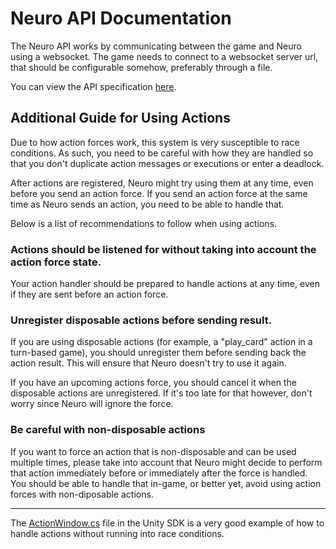 # Neuro API Documentation

The Neuro API works by communicating between the game and Neuro using a websocket. The game needs to connect to a websocket server url, that should be configurable somehow, preferably through a file.

You can view the API specification [here](./SPECIFICATION.md).

## Additional Guide for Using Actions

Due to how action forces work, this system is very susceptible to race conditions. As such, you need to be careful with how they are handled so that you don't duplicate action messages or executions or enter a deadlock.

After actions are registered, Neuro might try using them at any time, even before you send an action force. If you send an action force at the same time as Neuro sends an action, you need to be able to handle that.

Below is a list of recommendations to follow when using actions.

### Actions should be listened for without taking into account the action force state.

Your action handler should be prepared to handle actions at any time, even if they are sent before an action force.

### Unregister disposable actions before sending result.

If you are using disposable actions (for example, a "play_card" action in a turn-based game), you should unregister them before sending back the action result. This will ensure that Neuro doesn't try to use it again.

If you have an upcoming actions force, you should cancel it when the disposable actions are unregistered. If it's too late for that however, don't worry since Neuro will ignore the force.

### Be careful with non-disposable actions

If you want to force an action that is non-disposable and can be used multiple times, please take into account that Neuro might decide to perform that action immediately before or immediately after the force is handled. You should be able to handle that in-game, or better yet, avoid using action forces with non-diposable actions.

---

The [ActionWindow.cs](../Unity/Assets/Actions/ActionWindow.cs) file in the Unity SDK is a very good example of how to handle actions without running into race conditions.